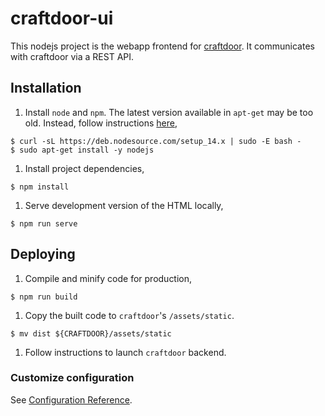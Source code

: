 # craftdoor-ui

This nodejs project is the webapp frontend for [craftdoor](https://github.com/pakohan/craftdoor). It communicates with craftdoor via a REST API.

## Installation

1. Install `node` and `npm`. The latest version available in `apt-get` may be too old. Instead, follow instructions [here](https://github.com/nodesource/distributions/blob/master/README.md#debinstall),
  ```
  $ curl -sL https://deb.nodesource.com/setup_14.x | sudo -E bash -
  $ sudo apt-get install -y nodejs
  ```
1. Install project dependencies,
  ```
  $ npm install
  ```
1. Serve development version of the HTML locally,
  ```
  $ npm run serve
  ```

## Deploying

1. Compile and minify code for production,
  ```
  $ npm run build
  ```
1. Copy the built code to `craftdoor`'s `/assets/static`.
  ```
  $ mv dist ${CRAFTDOOR}/assets/static
  ```
1. Follow instructions to launch `craftdoor` backend.

### Customize configuration
See [Configuration Reference](https://cli.vuejs.org/config/).
